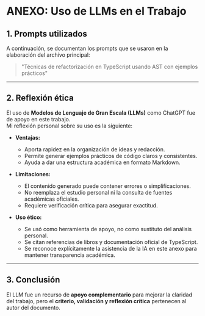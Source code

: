 # ANEXO: Uso de LLMs en el Trabajo

## 1. Prompts utilizados
A continuación, se documentan los prompts que se usaron en la elaboración del archivo principal:

> "Técnicas de refactorización en TypeScript usando AST con ejemplos prácticos"

---

## 2. Reflexión ética

El uso de **Modelos de Lenguaje de Gran Escala (LLMs)** como ChatGPT fue de apoyo en este trabajo.  
Mi reflexión personal sobre su uso es la siguiente:

- **Ventajas:**
  - Aporta rapidez en la organización de ideas y redacción.
  - Permite generar ejemplos prácticos de código claros y consistentes.
  - Ayuda a dar una estructura académica en formato Markdown.

- **Limitaciones:**
  - El contenido generado puede contener errores o simplificaciones.
  - No reemplaza el estudio personal ni la consulta de fuentes académicas oficiales.
  - Requiere verificación crítica para asegurar exactitud.

- **Uso ético:**
  - Se usó como herramienta de apoyo, no como sustituto del análisis personal.
  - Se citan referencias de libros y documentación oficial de TypeScript.
  - Se reconoce explícitamente la asistencia de la IA en este anexo para mantener transparencia académica.

---

## 3. Conclusión
El LLM fue un recurso de **apoyo complementario** para mejorar la claridad del trabajo, pero el **criterio, validación y reflexión crítica** pertenecen al autor del documento.
